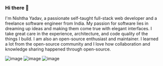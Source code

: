 ### Hi there 👋
I'm Nishtha Yadav, a passionate self-taught full-stack web developer and a freelance software engineer from India.
My passion for software lies in dreaming up ideas and making them come true with elegant interfaces. I take great care in the experience, 
architecture, and code quality of the things I build. I am also an open-source enthusiast and maintainer. I learned a lot from the open-source community
and I love how collaboration and knowledge sharing happened through open-source.
<!--
**Nishthayadava/Nishthayadava** is a ✨ _special_ ✨ repository because its `README.md` (this file) appears on your GitHub profile.
-->
![image](https://github.com/Nishthayadava/Nishthayadava/assets/95894895/7867a07a-44fb-4b8b-8b16-044f1c1ea688)
![image](https://github.com/Nishthayadava/Nishthayadava/assets/95894895/73ad2c45-51bf-4fbc-8f6e-aa868c20a5c4)
![image](https://github.com/Nishthayadava/Nishthayadava/assets/95894895/41acbe6a-87bc-4e65-99c2-0e61d14f6115)

